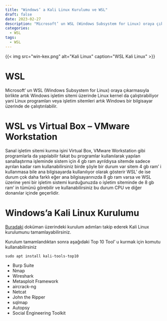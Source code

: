 ```yaml
---
title: "Windows’ a Kali Linux Kurulumu ve WSL"
draft: false
date: 2023-02-27
description: "Microsoft’ un WSL (Windows Subsystem for Linux) oraya çıkarmasıyla birlikte artık Windows işletim sitemi üzerinde Linux kernel da çalıştırabiliyor yani"
categories:
  - WSL
tags:
  - WSL
---
```

{{< img src="win-kex.png" alt="Kali Linux" caption="WSL Kali Linux" >}}

# WSL
Microsoft’ un WSL (Windows Subsystem for Linux) oraya çıkarmasıyla birlikte artık Windows işletim sitemi üzerinde Linux kernel da çalıştırabiliyor yani Linux programları veya işletim sitemleri artık Windows bir bilgisayar üzerinde de çalıştırılabilir.

# WSL vs Virtual Box – VMware Workstation
Sanal işletim sitemi kurma işini Virtual Box, VMware Workstation gibi programlarla da yapılabilir fakat bu programlar kullanılarak yapılan sanallaştırma işleminde sistem için 4 gb ram ayrıldıysa sitemde sadece ayrılan kadar ram kullanabilirsiniz birde şöyle bir durum var sitem 4 gb ram’ i kullanmasa bile ana bilgisayarda kullanılıyor olarak gösterir WSL’ de ise durum çok daha farklı eğer ana bilgisayarınızda 8 gb ram varsa ve WSL üzerine yeni bir işletim sistemi kurduğunuzda o işletim siteminde de 8 gb ram’ in tümünü görebilir ve kullanabilirsiniz bu durum CPU ve diğer donanılar içinde geçerlidir.

# Windows’a Kali Linux Kurulumu

[Buradaki](https://www.kali.org/docs/wsl/win-kex/) doküman üzerindeki kurulum adımları takip ederek Kali Linux kurulumunu tamamlayabilirsiniz.

Kurulum tamamlandıktan sonra aşağıdaki Top 10 Tool’ u kurmak için komutu kullanabilirsiniz

```Powershell
sudo apt install kali-tools-top10
```

- Burp Suite
- Nmap
- Wireshark
- Metasploit Framework
- aircrack-ng
- Netcat
- John the Ripper
- sqlmap
- Autopsy
- Social Engineering Toolkit
